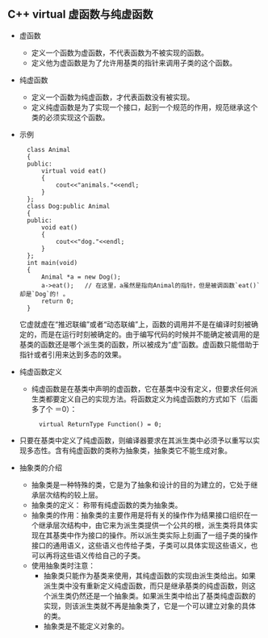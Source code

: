 ## C++ virtual 虚函数与纯虚函数
- 虚函数
	- 定义一个函数为虚函数，不代表函数为不被实现的函数。
	- 定义他为虚函数是为了允许用基类的指针来调用子类的这个函数。
- 纯虚函数
    - 定义一个函数为纯虚函数，才代表函数没有被实现。
    - 定义纯虚函数是为了实现一个接口，起到一个规范的作用，规范继承这个类的必须实现这个函数。
- 示例

        class Animal
        {  
        public:  
            virtual void eat()  
            {  
                cout<<"animals."<<endl;  
            }  
        };  
        class Dog:public Animal  
        {  
        public:  
            void eat()  
            {  
                cout<<"dog."<<endl;  
            }  
        };  
        int main(void)  
        {  
            Animal *a = new Dog();  
            a->eat();   // 在这里，a虽然是指向Animal的指针，但是被调函数`eat()`却是`Dog`的! 。
            return 0;  
        }  
	它虚就虚在“推迟联编”或者“动态联编”上，函数的调用并不是在编译时刻被确定的，而是在运行时刻被确定的。由于编写代码的时候并不能确定被调用的是基类的函数还是哪个派生类的函数，所以被成为“虚”函数。虚函数只能借助于指针或者引用来达到多态的效果。

- 纯虚函数定义　
	- 纯虚函数是在基类中声明的虚函数，它在基类中没有定义，但要求任何派生类都要定义自己的实现方法。将函数定义为纯虚函数的方式如下（后面多了个 ＝0）：

			virtual ReturnType Function() = 0;

- 只要在基类中定义了纯虚函数，则编译器要求在其派生类中必须予以重写以实现多态性。含有纯虚函数的类称为抽象类，抽象类它不能生成对象。
- 抽象类的介绍
	- 抽象类是一种特殊的类，它是为了抽象和设计的目的为建立的，它处于继承层次结构的较上层。
	- 抽象类的定义： 称带有纯虚函数的类为抽象类。
	- 抽象类的作用：抽象类的主要作用是将有关的操作作为结果接口组织在一个继承层次结构中，由它来为派生类提供一个公共的根，派生类将具体实现在其基类中作为接口的操作。所以派生类实际上刻画了一组子类的操作接口的通用语义，这些语义也传给子类，子类可以具体实现这些语义，也可以再将这些语义传给自己的子类。
	- 使用抽象类时注意：
		- 抽象类只能作为基类来使用，其纯虚函数的实现由派生类给出。如果派生类中没有重新定义纯虚函数，而只是继承基类的纯虚函数，则这个派生类仍然还是一个抽象类。如果派生类中给出了基类纯虚函数的实现，则该派生类就不再是抽象类了，它是一个可以建立对象的具体的类。
		- 抽象类是不能定义对象的。
